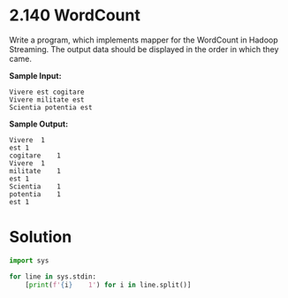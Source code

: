 # 2.140 WordCount

Write a program, which implements mapper for the WordCount in Hadoop Streaming. The output data should be displayed in
the order in which they came.

**Sample Input:**

```
Vivere est cogitare
Vivere militate est
Scientia potentia est
```

**Sample Output:**

```
Vivere	1
est	1
cogitare	1
Vivere	1
militate	1
est	1
Scientia	1
potentia	1
est	1
```

# Solution

```python
import sys

for line in sys.stdin:
    [print(f'{i}	1') for i in line.split()]
```